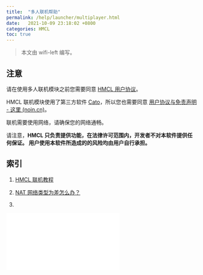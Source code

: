 ```yaml
---
title:  "多人联机帮助"
permalink: /help/launcher/multiplayer.html
date:   2021-10-09 23:18:02 +0800
categories: HMCL
toc: true
---
```


> 本文由 wifi-left 编写。

## 注意

请在使用多人联机模块之前您需要同意 [HMCL 用户协议](https://hmcl.huangyuhui.net/eula)。

HMCL 联机模块使用了第三方软件 [Cato](https://noin.cn/71.html)，所以您也需要同意 [用户协议与免责声明  - 这里 (noin.cn)](https://noin.cn/agreement)。

联机需要使用网络，请确保您的网络通畅。

请注意，**HMCL 只负责提供功能，在法律许可范围内，开发者不对本软件提供任何保证。 用户使用本软件所造成的的风险均由用户自行承担。**

## 索引

1. [HMCL 联机教程](multiplayer-help.md)

2. [NAT 网络类型为差怎么办？](multiplayer-symmetric.md)

3. 
<iframe src="//player.bilibili.com/player.html?aid=423237257&bvid=BV1g3411Y7rC&cid=486577662&page=1" scrolling="no" border="0" frameborder="no" framespacing="0" allowfullscreen="true"> </iframe>
